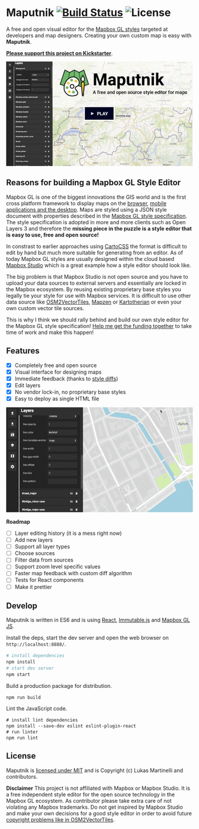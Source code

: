 # Maputnik [![Build Status](https://travis-ci.org/maputnik/editor.svg?branch=master)](https://travis-ci.org/maputnik/editor) ![License](https://img.shields.io/badge/license-MIT-blue.svg)

A free and open visual editor for the [Mapbox GL styles](https://www.mapbox.com/mapbox-gl-style-spec/)
targeted at developers and map designers. Creating your own custom map is easy with **Maputnik**.

[**Please support this project on Kickstarter**](https://www.kickstarter.com/projects/174808720/maputnik-visual-map-editor-for-mapbox-gl).

[![Support this project and watch the Kickstarter campaign video](kickstarter.png)](https://www.kickstarter.com/projects/174808720/maputnik-visual-map-editor-for-mapbox-gl)

## Reasons for building a Mapbox GL Style Editor

Mapbox GL is one of the biggest innovations the GIS world and is the first cross platform framework to display maps on the [browser](https://github.com/mapbox/mapbox-gl-js), [mobile applications and the desktop](https://github.com/mapbox/mapbox-gl-native). Maps are styled using a JSON style document with properties described in the [Mapbox GL style specification](https://www.mapbox.com/mapbox-gl-style-spec/). The style specification is adopted in more and more clients such as Open Layers 3 and therefore the **missing piece in the puzzle is a style editor that is easy to use, free and open source!**

In constrast to earlier approaches using [CartoCSS](https://www.mapbox.com/help/getting-started-cartocss/) the format is difficult to edit by hand but much more suitable for generating from an editor.
As of today Mapbox GL styles are usually designed within the cloud based [Mapbox Studio](https://www.mapbox.com/mapbox-studio/)
which is a great example how a style editor should look like.

The big problem is that Mapbox Studio is not open source and you have to upload your data sources to external servers and
essentially are locked in the Mapbox ecosystem. By reusing existing proprietary base styles you legally tie your style for use with Mapbox services. It is difficult to use other data source like [OSM2VectorTiles](http://osm2vectortiles.org), [Mapzen](https://mapzen.com/projects/vector-tiles/) or [Kartotherian](https://github.com/kartotherian/kartotherian) or even your own custom vector tile sources.

This is why I think we should rally behind and build our own style editor for the Mapbox GL style specification!
[Help me get the funding together](https://www.kickstarter.com/projects/174808720/maputnik-visual-map-editor-for-mapbox-gl) to take time of work and make this happen!

## Features

- [x] Completely free and open source
- [x] Visual interface for designing maps
- [x] Immediate feedback (thanks to [style diffs](https://github.com/mapbox/mapbox-gl-style-spec/blob/mb-pages/lib/diff.js))
- [x] Edit layers
- [x] No vendor lock-in, no proprietary base styles
- [x] Easy to deploy as single HTML file

![Demo showing interactive feedback](demo.gif)

**Roadmap**

- [ ] Layer editing history (it is a mess right now)
- [ ] Add new layers
- [ ] Support all layer types
- [ ] Choose sources
- [ ] Filter data from sources
- [ ] Support zoom level specific values
- [ ] Faster map feedback with custom diff algorithm
- [ ] Tests for React components
- [ ] Make it prettier

## Develop

Maputnik is written in ES6 and is using [React](https://github.com/facebook/react), [Immutable.js](https://facebook.github.io/immutable-js/) and [Mapbox GL JS](https://www.mapbox.com/mapbox-gl-js/api/).

Install the deps, start the dev server and open the web browser on `http://localhost:8888/`.

```bash
# install dependencies
npm install
# start dev server
npm start
```

Build a production package for distribution.

```
npm run build
```

Lint the JavaScript code.

```
# install lint dependencies
npm install --save-dev eslint eslint-plugin-react
# run linter
npm run lint
```

## License

Maputnik is [licensed under MIT](LICENSE) and is Copyright (c) Lukas Martinelli and contributors.

**Disclaimer** This project is not affiliated with Mapbox or Mapbox Studio. It is a free independent style editor for the
open source technology in the Mapbox GL ecosystem.
As contributor please take extra care of not violating any Mapbox trademarks. Do not get inspired by Mapbox Studio and make your own decisions for a good style editor in order to avoid future [copyright problems like in OSM2VectorTiles](https://github.com/osm2vectortiles/osm2vectortiles/issues/387).

